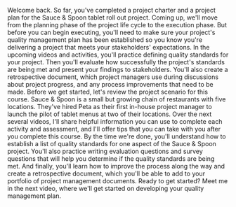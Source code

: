 Welcome back. So far, you've completed a project charter and a project plan for
the Sauce & Spoon tablet roll out project. Coming up, we'll move from the
planning phase of the project life cycle to the execution phase. But before you
can begin executing, you'll need to make sure your project's quality management
plan has been established so you know you're delivering a project that meets
your stakeholders' expectations. In the upcoming videos and activities, you'll
practice defining quality standards for your project. Then you'll evaluate how
successfully the project's standards are being met and present your findings to
stakeholders. You'll also create a retrospective document, which project
managers use during discussions about project progress, and any process
improvements that need to be made. Before we get started, let's review the
project scenario for this course. Sauce & Spoon is a small but growing chain of
restaurants with five locations. They've hired Peta as their first in-house
project manager to launch the pilot of tablet menus at two of their locations.
Over the next several videos, I'll share helpful information you can use to
complete each activity and assessment, and I'll offer tips that you can take
with you after you complete this course. By the time we're done, you'll
understand how to establish a list of quality standards for one aspect of the
Sauce & Spoon project. You'll also practice writing evaluation questions and
survey questions that will help you determine if the quality standards are being
met. And finally, you'll learn how to improve the process along the way and
create a retrospective document, which you'll be able to add to your portfolio
of project management documents. Ready to get started? Meet me in the next
video, where we'll get started on developing your quality management plan.